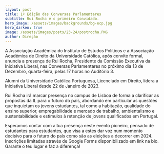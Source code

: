 ```yaml
---
layout: post
title: 1ª Edição das Conversas Parlamentares
subtitle: Rui Rocha é o primeiro Convidado. 
hero_image: /assets/images/backgrounds/bg-ucp.jpg
hero_darken: true
image: /assets/images/posts/23-24/postrocha.PNG
author: Direção
---
```


A Associação Académica do Instituto de Estudos Políticos e a Associação Académica de Direito da Universidade Católica, após convite formal, anuncia a presença de Rui Rocha, Presidente da Comissão Executiva da Iniciativa Liberal, nas Conversas Parlamentares no próximo dia 13 de Dezembro, quarta-feira, pelas 17 horas no Auditório 3. 

Alumni da Universidade Católica Portuguesa, Licenciado em Direito, lidera a Iniciativa Liberal desde 22 de Janeiro de 2023. 

Rui Rocha irá marcar presença no campus de Lisboa de forma a clarificar as propostas da IL para o futuro do país, abordando em particular as questões que inquietam os jovens estudantes, tal como a habitação, qualidade do ensino superior, empregabilidade e mercado de trabalho, ambientalismo e sustentabilidade e estímulos à retenção de jovens qualificados em Portugal.

Esperamos contar com a tua presença neste evento pioneiro, pensado de estudantes para estudantes, que visa a estes dar voz num momento decisivo para o futuro do país como são as eleições a decorrer em 2024. Inscrições limitadas através de Google Forms disponibilizado em link na bio. Garante o teu lugar e faz a diferença! 